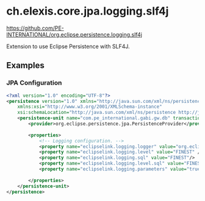 ch.elexis.core.jpa.logging.slf4j
================================

https://github.com/PE-INTERNATIONAL/org.eclipse.persistence.logging.slf4j

Extension to use Eclipse Persistence with SLF4J.

Examples
-------------

### JPA Configuration ######
```xml
<?xml version="1.0" encoding="UTF-8"?>
<persistence version="1.0" xmlns="http://java.sun.com/xml/ns/persistence" 
    xmlns:xsi="http://www.w3.org/2001/XMLSchema-instance" 
    xsi:schemaLocation="http://java.sun.com/xml/ns/persistence http://java.sun.com/xml/ns/persistence/persistence_1_0.xsd">
    <persistence-unit name="com.pe_international.gabi.gw.db" transaction-type="RESOURCE_LOCAL">
        <provider>org.eclipse.persistence.jpa.PersistenceProvider</provider>
                
        <properties>
            <!-- Logging configuration. -->
            <property name="eclipselink.logging.logger" value="org.eclipse.persistence.logging.slf4j.Slf4jSessionLogger" />
            <property name="eclipselink.logging.level" value="FINEST" />
            <property name="eclipselink.logging.sql" value="FINEST"/>
            <property name="eclipselink.logging.level.sql" value="FINEST"/>
            <property name="eclipselink.logging.parameters" value="true"/>
            
        </properties>
    </persistence-unit>
</persistence> 
```
